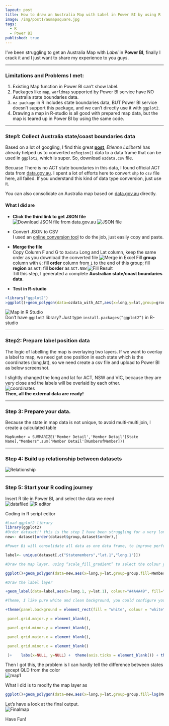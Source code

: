 ```yaml
---
layout: post
title: How to draw an Australia Map with Label in Power BI by using R
image: /img/post1/aumapsquare.jpg
tags:
  - R
  - Power BI
published: true
---
```


I’ve been struggling to get an Australia Map with _Label_ in **Power BI**, finally I crack it and I just want to share my experience to you guys.

---

### Limitations and Problems I met:

1. Existing Map function in Power BI can’t show label.
2. Packages like `map`, `worldmap` supported by Power BI service have NO Australia state boundaries data.
3. `oz package` in R includes state boundaries data, BUT Power BI service doesn’t support this package, and we can’t directly use it with `ggplot2`.
4. Drawing a map in R-studio is all good with prepared map data, but the map is teared up in Power BI by using the same code.

---

### Step1: Collect Australia state/coast boundaries data

Based on a lot of googling, I find this great [**post**](http://www.elaliberte.info/code), _Etienne Laliberté_ has already helped us to converted `ozRegion()` data to a data frame that can be used in `ggplot2`, which is super. So, download `ozdata.csv` file.

Becuase There is no ACT state boundaries in this data, I found official ACT data from [data.gov.au](https://data.gov.au/dataset/act-state-boundary-psma-administrative-boundaries). I spent a lot of efforts here to convert `shp` to `csv` file here, all failed. If you understand this kind of data type conversion, just use it.

You can also consolidate an Australia map based on [data.gov.au](https://data.gov.au) directly.

#### What I did are

- **Click the third link to get JSON file**
![Download JSON file from data.gov.au](/img/post1/l2.png)
![JSON file](/img/post1/l3.png)
- Convert JSON to CSV  
I used an [online conversion tool](https://json-csv.com/) to do the job, just easily copy and paste.

- **Merge the file**  
Copy Column F and G to `Ozdata` Long and Lat column, keep the same order as you download the converted file
![Merge in Excel](/img/post1/l4.png)
Fill **group** column with `8`; fill **order** column from `1` to the end of this group; fill **region** as `ACT`; fill **border** as `ACT.NSW`
![Fill Result](/img/post1/l5.png)   
Till this step, I generated a complete **Australian state/coast boundaries data**.

- **Test in R-studio**  
```R
>library("ggplot2")
>ggplot()+geom_polygon(data=ozdata_with_ACT,aes(x=long,y=lat,group=group,fill=region))
```  
![Map in R Studio](/img/post1/l6.png)  
Don’t have `ggplot2` library? Just type `install.packages(“ggplot2”)` in R-studio

---

### Step2: Prepare label position data

The logic of labelling the map is overlaying two layers. If we want to overlay a label to map, we need get one position in each state which is the coordinates (long,lat), so we need create a csv file and upload to Power BI as below screenshot. 

I slightly changed the long and lat for ACT, NSW and VIC, because they are very close and the labels will be overlaid by each other.  
![coordinates](/img/post1/l7.png)  
**Then, all the external data are ready!**

---

### Step 3: Prepare your data.

Because the state in map data is not unique, to avoid multi-multi join, I create a calculated table
```DAX
MapNumber = SUMMARIZE('Member Detail','Member Detail'[State Name],"Members",sum('Member Detail'[NumberofMember]))
```

---

### Step 4: Build up relationship between datasets
![Relationship](/img/post1/l8.png)

---

### Step 5: Start your R coding journey

Insert R tile in Power BI, and select the data we need  
![datafiled](/img/post1/l9.png)
![R editor](/img/post1/l10.png)

Coding in R script editor
```R
#Load ggplot2 library
library(ggplot2)
#Order dataset!! this is the step I have been struggling for a very long time, if there is no order the map you get will be teared up
new<- dataset[order(dataset$group,dataset$order),]

#Power Bi will consolidate all data as one data frame, to improve performance, create a label data frame with unique label position and content data.

label<- unique(dataset[,c("Statemembers","lat.1","long.1")])

#Draw the map layer, using “scale_fill_gradient” to select the colour you want to show in the heat map

ggplot()+geom_polygon(data=new,aes(x=long,y=lat,group=group,fill=Members), colour="white")+expand_limits(x = new$long, y = new$lat) +coord_map()+ scale_fill_gradient( low = "#add8e6", high = "#466BB4")

#Draw the label layer

+geom_label(data=label,aes(x=long.1, y=lat.1), colour="#4A4A49", fill="white", label=label$Statemembers, size=4)

#Theme, I like pure white and clean background, you could configure your own one you like

+theme(panel.background = element_rect(fill = "white", colour = "white"))+ theme(plot.background = element_rect(fill = "white",colour="white"))+ theme(

 panel.grid.major.y = element_blank(),

 panel.grid.minor.y = element_blank(),

 panel.grid.major.x = element_blank(),

 panel.grid.minor.x = element_blank()

 )+    labs(x=NULL, y=NULL) +  theme(axis.ticks = element_blank()) + theme(axis.text = element_blank())+ guides(fill=FALSE)
```
Then I got this, the problem is I can hardly tell the difference between states except QLD from the color  
![map1](/img/post1/l12.png)

What I did is to modify the map layer as

```R
ggplot()+geom_polygon(data=new,aes(x=long,y=lat,group=group,fill=log(Members)), colour="white")+expand_limits(x = new$long, y = new$lat) +coord_map()+ scale_fill_gradient( low = "#add8e6", high = "#466BB4")
```

Let’s have a look at the final output.  
![Finalmap](/img/post1/l13.png)

Have Fun!

